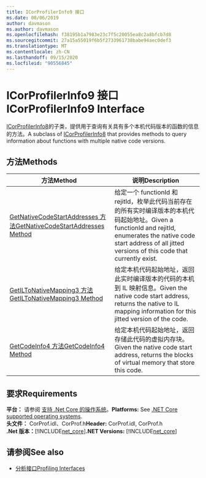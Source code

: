 ```yaml
---
title: ICorProfilerInfo9 接口
ms.date: 08/06/2019
author: davmason
ms.author: davmason
ms.openlocfilehash: f38195b1a7983e23c7f5c20055ea8c2a8bfcb7d8
ms.sourcegitcommit: 27a15a55019f6b5f2733961738babe94aec0def3
ms.translationtype: MT
ms.contentlocale: zh-CN
ms.lasthandoff: 09/15/2020
ms.locfileid: "90556845"
---
```

# <a name="icorprofilerinfo9-interface"></a><span data-ttu-id="7382c-102">ICorProfilerInfo9 接口</span><span class="sxs-lookup"><span data-stu-id="7382c-102">ICorProfilerInfo9 Interface</span></span>

<span data-ttu-id="7382c-103">[ICorProfilerInfo8](icorprofilerinfo8-interface.md)的子类，提供用于查询有关具有多个本机代码版本的函数的信息的方法。</span><span class="sxs-lookup"><span data-stu-id="7382c-103">A subclass of [ICorProfilerInfo8](icorprofilerinfo8-interface.md) that provides methods to query information about functions with multiple native code versions.</span></span>  

## <a name="methods"></a><span data-ttu-id="7382c-104">方法</span><span class="sxs-lookup"><span data-stu-id="7382c-104">Methods</span></span>  

| <span data-ttu-id="7382c-105">方法</span><span class="sxs-lookup"><span data-stu-id="7382c-105">Method</span></span>|<span data-ttu-id="7382c-106">说明</span><span class="sxs-lookup"><span data-stu-id="7382c-106">Description</span></span>|  
| ------------|-----------------|  
|[<span data-ttu-id="7382c-107">GetNativeCodeStartAddresses 方法</span><span class="sxs-lookup"><span data-stu-id="7382c-107">GetNativeCodeStartAddresses Method</span></span>](icorprofilerinfo9-getnativecodestartaddresses-method.md)| <span data-ttu-id="7382c-108">给定一个 functionId 和 rejitId，枚举此代码当前存在的所有实时编译版本的本机代码起始地址。</span><span class="sxs-lookup"><span data-stu-id="7382c-108">Given a functionId and rejitId, enumerates the native code start address of all jitted versions of this code that currently exist.</span></span> |
|[<span data-ttu-id="7382c-109">GetILToNativeMapping3 方法</span><span class="sxs-lookup"><span data-stu-id="7382c-109">GetILToNativeMapping3 Method</span></span>](icorprofilerinfo9-getiltonativemapping3-method.md)| <span data-ttu-id="7382c-110">给定本机代码起始地址，返回此实时编译版本的代码的本机到 IL 映射信息。</span><span class="sxs-lookup"><span data-stu-id="7382c-110">Given the native code start address, returns the native to IL mapping information for this jitted version of the code.</span></span> |
|[<span data-ttu-id="7382c-111">GetCodeInfo4 方法</span><span class="sxs-lookup"><span data-stu-id="7382c-111">GetCodeInfo4 Method</span></span>](icorprofilerinfo9-getcodeinfo4-method.md)| <span data-ttu-id="7382c-112">给定本机代码起始地址，返回存储此代码的虚拟内存块。</span><span class="sxs-lookup"><span data-stu-id="7382c-112">Given the native code start address, returns the blocks of virtual memory that store this code.</span></span> |

## <a name="requirements"></a><span data-ttu-id="7382c-113">要求</span><span class="sxs-lookup"><span data-stu-id="7382c-113">Requirements</span></span>  
<span data-ttu-id="7382c-114">**平台：** 请参阅 [支持 .Net Core 的操作系统](../../../core/install/windows.md?pivots=os-windows)。</span><span class="sxs-lookup"><span data-stu-id="7382c-114">**Platforms:** See [.NET Core supported operating systems](../../../core/install/windows.md?pivots=os-windows).</span></span>  
<span data-ttu-id="7382c-115">**头文件：** CorProf.idl、CorProf.h</span><span class="sxs-lookup"><span data-stu-id="7382c-115">**Header:** CorProf.idl, CorProf.h</span></span>  
<span data-ttu-id="7382c-116">**.Net 版本：**[!INCLUDE[net_core](../../../../includes/net-core-22-md.md)]</span><span class="sxs-lookup"><span data-stu-id="7382c-116">**.NET Versions:** [!INCLUDE[net_core](../../../../includes/net-core-22-md.md)]</span></span>  

## <a name="see-also"></a><span data-ttu-id="7382c-117">请参阅</span><span class="sxs-lookup"><span data-stu-id="7382c-117">See also</span></span>

- [<span data-ttu-id="7382c-118">分析接口</span><span class="sxs-lookup"><span data-stu-id="7382c-118">Profiling Interfaces</span></span>](profiling-interfaces.md)
